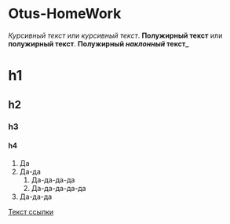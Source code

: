 # Otus-HomeWork

*Курсивный текст* или _курсивный текст_.
**Полужирный текст** или __полужирный текст__.
**Полужирный _наклонный_ текст_**
# h1
## h2
### h3
#### h4

1. Да
1. Да-да
    1. Да-да-да-да
    1. Да-да-да-да-да
1. Да-да-да


[Текст ссылки](https://htmlacademy.ru)
